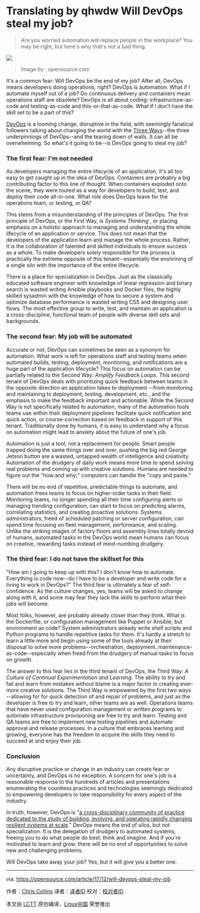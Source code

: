 Translating by qhwdw
Will DevOps steal my job?
======

>Are you worried automation will replace people in the workplace? You may be right, but here's why that's not a bad thing.

![](https://opensource.com/sites/default/files/styles/image-full-size/public/lead-images/BIZ_question_B.png?itok=f88cyt00)
>Image by : opensource.com

It's a common fear: Will DevOps be the end of my job? After all, DevOps means developers doing operations, right? DevOps is automation. What if I automate myself out of a job? Do continuous delivery and containers mean operations staff are obsolete? DevOps is all about coding: infrastructure-as-code and testing-as-code and this-or-that-as-code. What if I don't have the skill set to be a part of this?

[DevOps][1] is a looming change, disruptive in the field, with seemingly fanatical followers talking about changing the world with the [Three Ways][2]--the three underpinnings of DevOps--and the tearing down of walls. It can all be overwhelming. So what's it going to be--is DevOps going to steal my job?

### The first fear: I'm not needed

As developers managing the entire lifecycle of an application, it's all too easy to get caught up in the idea of DevOps. Containers are probably a big contributing factor to this line of thought. When containers exploded onto the scene, they were touted as a way for developers to build, test, and deploy their code all-in-one. What role does DevOps leave for the operations team, or testing, or QA?

This stems from a misunderstanding of the principles of DevOps. The first principle of DevOps, or the First Way, is _Systems Thinking_ , or placing emphasis on a holistic approach to managing and understanding the whole lifecycle of an application or service. This does not mean that the developers of the application learn and manage the whole process. Rather, it is the collaboration of talented and skilled individuals to ensure success as a whole. To make developers solely responsible for the process is practically the extreme opposite of this tenant--essentially the enshrining of a single silo with the importance of the entire lifecycle.

There is a place for specialization in DevOps. Just as the classically educated software engineer with knowledge of linear regression and binary search is wasted writing Ansible playbooks and Docker files, the highly skilled sysadmin with the knowledge of how to secure a system and optimize database performance is wasted writing CSS and designing user flows. The most effective group to write, test, and maintain an application is a cross-discipline, functional team of people with diverse skill sets and backgrounds.

### The second fear: My job will be automated

Accurate or not, DevOps can sometimes be seen as a synonym for automation. What work is left for operations staff and testing teams when automated builds, testing, deployment, monitoring, and notifications are a huge part of the application lifecycle? This focus on automation can be partially related to the Second Way: _Amplify Feedback Loops_. This second tenant of DevOps deals with prioritizing quick feedback between teams in the opposite direction an application takes to deployment --from monitoring and maintaining to deployment, testing, development, etc., and the emphasis to make the feedback important and actionable. While the Second Way is not specifically related to automation, many of the automation tools teams use within their deployment pipelines facilitate quick notification and quick action, or course-correction based on feedback in support of this tenant. Traditionally done by humans, it is easy to understand why a focus on automation might lead to anxiety about the future of one's job.

Automation is just a tool, not a replacement for people. Smart people trapped doing the same things over and over, pushing the big red George Jetson button are a wasted, untapped wealth of intelligence and creativity. Automation of the drudgery of daily work means more time to spend solving real problems and coming up with creative solutions. Humans are needed to figure out the "how and why;" computers can handle the "copy and paste."

There will be no end of repetitive, predictable things to automate, and automation frees teams to focus on higher-order tasks in their field. Monitoring teams, no longer spending all their time configuring alerts or managing trending configuration, can start to focus on predicting alarms, correlating statistics, and creating proactive solutions. Systems administrators, freed of scheduled patching or server configuration, can spend time focusing on fleet management, performance, and scaling. Unlike the striking images of factory floors and assembly lines totally devoid of humans, automated tasks in the DevOps world mean humans can focus on creative, rewarding tasks instead of mind-numbing drudgery.

### The third fear: I do not have the skillset for this

"How am I going to keep up with this? I don't know how to automate. Everything is code now--do I have to be a developer and write code for a living to work in DevOps?" The third fear is ultimately a fear of self-confidence. As the culture changes, yes, teams will be asked to change along with it, and some may fear they lack the skills to perform what their jobs will become.

Most folks, however, are probably already closer than they think. What is the Dockerfile, or configuration management like Puppet or Ansible, but environment as code? System administrators already write shell scripts and Python programs to handle repetitive tasks for them. It's hardly a stretch to learn a little more and begin using some of the tools already at their disposal to solve more problems--orchestration, deployment, maintenance-as-code--especially when freed from the drudgery of manual tasks to focus on growth.

The answer to this fear lies in the third tenant of DevOps, the Third Way: _A Culture of Continual Experimentation and Learning_. The ability to try and fail and learn from mistakes without blame is a major factor in creating ever-more creative solutions. The Third Way is empowered by the first two ways --allowing for for quick detection of and repair of problems, and just as the developer is free to try and learn, other teams are as well. Operations teams that have never used configuration management or written programs to automate infrastructure provisioning are free to try and learn. Testing and QA teams are free to implement new testing pipelines and automate approval and release processes. In a culture that embraces learning and growing, everyone has the freedom to acquire the skills they need to succeed at and enjoy their job.

### Conclusion

Any disruptive practice or change in an industry can create fear or uncertainty, and DevOps is no exception. A concern for one's job is a reasonable response to the hundreds of articles and presentations enumerating the countless practices and technologies seemingly dedicated to empowering developers to take responsibility for every aspect of the industry.

In truth, however, DevOps is "[a cross-disciplinary community of practice dedicated to the study of building, evolving, and operating rapidly changing resilient systems at scale][3]." DevOps means the end of silos, but not specialization. It is the delegation of drudgery to automated systems, freeing you to do what people do best: think and imagine. And if you're motivated to learn and grow, there will be no end of opportunities to solve new and challenging problems.

Will DevOps take away your job? Yes, but it will give you a better one.

--------------------------------------------------------------------------------

via: https://opensource.com/article/17/12/will-devops-steal-my-job

作者：[Chris Collins][a]
译者：[译者ID](https://github.com/译者ID)
校对：[校对者ID](https://github.com/校对者ID)

本文由 [LCTT](https://github.com/LCTT/TranslateProject) 原创编译，[Linux中国](https://linux.cn/) 荣誉推出

[a]:https://opensource.com/users/clcollins
[1]:https://opensource.com/resources/devops
[2]:http://itrevolution.com/the-three-ways-principles-underpinning-devops/
[3]:https://theagileadmin.com/what-is-devops/
